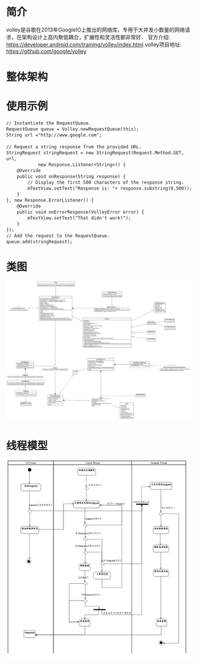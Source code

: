 # 简介
volley是谷歌在2013年GoogleIO上推出的网络库，专用于大并发小数量的网络请求，在架构设计上高内聚低耦合，扩展性和灵活性都非常好．
官方介绍:　https://developer.android.com/training/volley/index.html
volley项目地址:　https://github.com/google/volley


# 整体架构

# 使用示例
```
// Instantiate the RequestQueue.
RequestQueue queue = Volley.newRequestQueue(this);
String url ="http://www.google.com";

// Request a string response from the provided URL.
StringRequest stringRequest = new StringRequest(Request.Method.GET, url,
            new Response.Listener<String>() {
    @Override
    public void onResponse(String response) {
        // Display the first 500 characters of the response string.
        mTextView.setText("Response is: "+ response.substring(0,500));
    }
}, new Response.ErrorListener() {
    @Override
    public void onErrorResponse(VolleyError error) {
        mTextView.setText("That didn't work!");
    }
});
// Add the request to the RequestQueue.
queue.add(stringRequest);

```


# 类图
![N|Solid](https://raw.githubusercontent.com/kingonlive/WildChild/master/volley/classes.png)

# 线程模型
![N|Solid](https://raw.githubusercontent.com/kingonlive/WildChild/master/volley/threadmodel.png)
